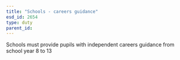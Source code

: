 ```yaml
---
title: "Schools - careers guidance"
esd_id: 2654
type: duty
parent_id:  
---
```


Schools must provide pupils with independent careers guidance from school year 8 to 13

